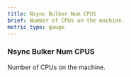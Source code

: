 ```yaml
---
title: Nsync Bulker Num CPUS
brief: Number of CPUs on the machine.
metric_type: gauge
---
```


### Nsync Bulker Num CPUS

Number of CPUs on the machine.